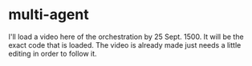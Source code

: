 # multi-agent

I'll load a video here of the orchestration by 25 Sept. 1500. It will be the exact code that is loaded. The video is already made just needs a little editing in order to follow it.
